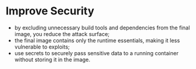 # Improve Security

- by excluding unnecessary build tools and dependencies from the final image, you reduce the attack surface;
- the final image contains only the runtime essentials, making it less vulnerable to exploits;
- use secrets to securely pass sensitive data to a running container without storing it in the image.

